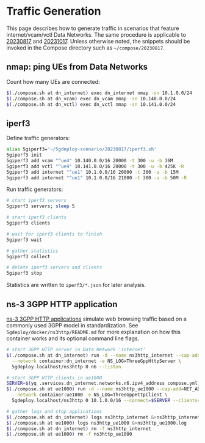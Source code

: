 # Traffic Generation

This page describes how to generate traffic in scenarios that feature internet/vcam/vctl Data Networks.
The same procedure is applicable to [20230817](README.md) and [20231017](../20231017/README.md).
Unless otherwise noted, the snippets should be invoked in the Compose directory such as `~/compose/20230817`.

## nmap: ping UEs from Data Networks

Count how many UEs are connected:

```bash
$(./compose.sh at dn_internet) exec dn_internet nmap -sn 10.1.0.0/24
$(./compose.sh at dn_vcam) exec dn_vcam nmap -sn 10.140.0.0/24
$(./compose.sh at dn_vctl) exec dn_vctl nmap -sn 10.141.0.0/24
```

## iperf3

Define traffic generators:

```bash
alias 5giperf3='~/5gdeploy-scenario/20230817/iperf3.sh'
5giperf3 init
5giperf3 add vcam "^ue4" 10.140.0.0/16 20000 -t 300 -u -b 36M
5giperf3 add vctl "^ue4" 10.141.0.0/16 20000 -t 300 -u -b 425K -R
5giperf3 add internet "^ue1" 10.1.0.0/16 20000 -t 300 -u -b 15M
5giperf3 add internet "^ue1" 10.1.0.0/16 21000 -t 300 -u -b 50M -R
```

Run traffic generators:

```bash
# start iperf3 servers
5giperf3 servers; sleep 5

# start iperf3 clients
5giperf3 clients

# wait for iperf3 clients to finish
5giperf3 wait

# gather statistics
5giperf3 collect

# delete iperf3 servers and clients
5giperf3 stop
```

Statistics are written to `iperf3/*.json` for later analysis.

## ns-3 3GPP HTTP application

[ns-3 3GPP HTTP applications](https://www.nsnam.org/docs/release/3.35/models/html/applications.html) simulate web browsing traffic based on a commonly used 3GPP model in standardization.
See `5gdeploy/docker/ns3http/README.md` for more explanation on how this container works and its optional command line flags.

```bash
# start 3GPP HTTP server in Data Network 'internet'
$(./compose.sh at dn_internet) run -d --name ns3http_internet --cap-add=NET_ADMIN --device /dev/net/tun \
  --network container:dn_internet -e NS_LOG=ThreeGppHttpServer \
  5gdeploy.localhost/ns3http 0 n6 --listen

# start 3GPP HTTP clients in ue1000
SERVER=$(yq .services.dn_internet.networks.n6.ipv4_address compose.yml)
$(./compose.sh at ue1000) run -d --name ns3http_ue1000 --cap-add=NET_ADMIN --device /dev/net/tun \
  --network container:ue1000 -e NS_LOG=ThreeGppHttpClient \
  5gdeploy.localhost/ns3http 0 10.1.0.0/16 --connect=$SERVER --clients=10

# gather logs and stop applications
$(./compose.sh at dn_internet) logs ns3http_internet &>ns3http_internet.log
$(./compose.sh at ue1000) logs ns3http_ue1000 &>ns3http_ue1000.log
$(./compose.sh at dn_internet) rm -f ns3http_internet
$(./compose.sh at ue1000) rm -f ns3http_ue1000
```
